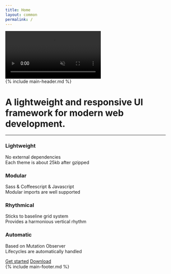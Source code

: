 ```yaml
---
title: Home
layout: common
permalink: /
---
```

<!-- markdownlint-disable -->
<div id="home-background" class="fix w-100 of-hidden">
  <video autoplay loop muted playsinline class="o-more-muted">
    <source type="video/mp4" src="{{ '/assets/video/home-background.mp4' | relative_url }}">
  </video>
</div>

<div id="home" class="rel zi-high d-flex fd-column jc-between-m min-h-100vh pt-medium-m pb-small-m">
  {% include main-header.md %}
  <div class="home-main grid container w-100 py-large py-none-m">
    <h1 class="col-12 col-8-m col-6-l mt-large fw-regular c-light">
      A lightweight and responsive UI framework for modern web development.
    </h1>
    <hr class="mb-medium-m">
    <div class="col-12 col-3-m mt-large ta-right ta-left-m">
      <h3 class="fw-regular c-light">Lightweight</h3>
      <p class="c-light">
        No external dependencies<br>
        Each theme is about 25kb after gzipped
      </p>
    </div>
    <div class="col-12 col-3-m mt-large">
      <h3 class="fw-regular c-light">Modular</h3>
      <p class="c-light">
        Sass &amp; Coffeescript &amp; Javascript<br>
        Modular imports are well supported
      </p>
    </div>
    <div class="col-12 col-3-m mt-large ta-right ta-left-m">
      <h3 class="fw-regular c-light">Rhythmical</h3>
      <p class="c-light">
        Sticks to baseline grid system<br>
        Provides a harmonious vertical rhythm
      </p>
    </div>
    <div class="col-12 col-3-m mt-large">
      <h3 class="fw-regular c-light">Automatic</h3>
      <p class="c-light">
        Based on Mutation Observer<br>
        Lifecycles are automatically handled
      </p>
    </div>
    <div class="col-12 mt-large pt-small pb-medium d-none-m">
      <div class="btns-x btns-fluid">
        <a data-turbolinks="false" href="{{ '/general/introduction' | relative_url }}" class="btn btn-light c-primary">Get started</a>
        <a href="https://github.com/oatw/luda/raw/v{{site.luda.version}}/release/dist/luda-{{site.luda.version}}.zip" class="btn btn-hollow-light">Download</a>
      </div>
    </div>
  </div>
  {% include main-footer.md %}
</div>
